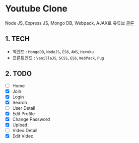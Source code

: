 # Youtube Clone

Node JS, Express JS, Mongo DB, Webpack, AJAX로 유튜브 클론

## 1. TECH

* 백엔드 : `MongoDB`, `NodeJS`, `ES6`, `AWS`, `Heroku`
* 프론트엔드 : `VanillaJS`, `SCSS`, `ES6`, `WebPack`, `Pug`

## 2. TODO
- [ ] Home
- [x] Join
- [x] Login
- [x] Search
- [ ] User Detail
- [x] Edit Profile
- [x] Change Password
- [x] Upload 
- [ ] Video Detail
- [x] Edit Video

